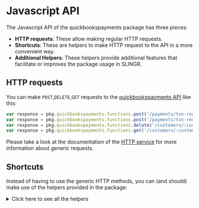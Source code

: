 # Javascript API

The Javascript API of the quickbookspayments package has three pieces:

- **HTTP requests**: These allow making regular HTTP requests.
- **Shortcuts**: These are helpers to make HTTP request to the API in a more convenient way.
- **Additional Helpers**: These helpers provide additional features that facilitate or improves the package usage in SLINGR.

## HTTP requests
You can make `POST`,`DELETE`,`GET` requests to the [quickbookspayments API](API_URL_HERE) like this:
```javascript
var response = pkg.quickbookspayments.functions.post('/payments/txn-requests/:chargeRequestId/void', body)
var response = pkg.quickbookspayments.functions.post('/payments/txn-requests/:chargeRequestId/void')
var response = pkg.quickbookspayments.functions.delete('/customers/:customerId/cards/:cardId')
var response = pkg.quickbookspayments.functions.get('/customers/:customerId/cards')
```

Please take a look at the documentation of the [HTTP service](https://github.com/slingr-stack/http-service)
for more information about generic requests.

## Shortcuts

Instead of having to use the generic HTTP methods, you can (and should) make use of the helpers provided in the package:
<details>
    <summary>Click here to see all the helpers</summary>

<br>

* API URL: '/customers/:customerId/bank-accounts'
* HTTP Method: 'POST'
* More info: https://developer.intuit.com/app/developer/qbpayments/docs/api/resources/all-entities/bankaccounts
```javascript
pkg.quickbookspayments.functions.customers.bankAccounts.post(customerId, body)
```
---
* API URL: '/customers/:customerId/bank-accounts'
* HTTP Method: 'GET'
* More info: https://developer.intuit.com/app/developer/qbpayments/docs/api/resources/all-entities/bankaccounts
```javascript
pkg.quickbookspayments.functions.customers.bankAccounts.get()
```
---
* API URL: '/customers/:customerId/cards'
* HTTP Method: 'POST'
* More info: https://developer.intuit.com/app/developer/qbpayments/docs/api/resources/all-entities/bankaccounts
```javascript
pkg.quickbookspayments.functions.customers.cards.post(customerId, body)
```
---
* API URL: '/customers/:customerId/cards'
* HTTP Method: 'GET'
* More info: https://developer.intuit.com/app/developer/qbpayments/docs/api/resources/all-entities/bankaccounts
```javascript
pkg.quickbookspayments.functions.customers.cards.get()
```
---
* API URL: '/customers/:customerId/bank-accounts/:accountId'
* HTTP Method: 'DELETE'
* More info: https://developer.intuit.com/app/developer/qbpayments/docs/api/resources/all-entities/bankaccounts
```javascript
pkg.quickbookspayments.functions.customers.bankAccounts.delete(customerId, accountId)
```
---
* API URL: '/customers/:customerId/bank-accounts/:accountId'
* HTTP Method: 'GET'
* More info: https://developer.intuit.com/app/developer/qbpayments/docs/api/resources/all-entities/bankaccounts
```javascript
pkg.quickbookspayments.functions.customers.bankAccounts.get(customerId)
```
---
* API URL: '/customers/:customerId/bank-accounts/createFromToken'
* HTTP Method: 'POST'
* More info: https://developer.intuit.com/app/developer/qbpayments/docs/api/resources/all-entities/bankaccounts
```javascript
pkg.quickbookspayments.functions.customers.bankAccounts.createFromToken.post(customerId, body)
```
---
* API URL: '/customers/:customerId/cards/:cardId'
* HTTP Method: 'DELETE'
* More info: https://developer.intuit.com/app/developer/qbpayments/docs/api/resources/all-entities/bankaccounts
```javascript
pkg.quickbookspayments.functions.customers.cards.delete(customerId, cardId)
```
---
* API URL: '/customers/:customerId/cards/:cardId'
* HTTP Method: 'GET'
* More info: https://developer.intuit.com/app/developer/qbpayments/docs/api/resources/all-entities/bankaccounts
```javascript
pkg.quickbookspayments.functions.customers.cards.get(customerId)
```
---
* API URL: '/customers/:customerId/cards/createFromToken'
* HTTP Method: 'POST'
* More info: https://developer.intuit.com/app/developer/qbpayments/docs/api/resources/all-entities/bankaccounts
```javascript
pkg.quickbookspayments.functions.customers.cards.createFromToken.post(customerId, body)
```
---
* API URL: '/payments/charges'
* HTTP Method: 'POST'
* More info: https://developer.intuit.com/app/developer/qbpayments/docs/api/resources/all-entities/bankaccounts
```javascript
pkg.quickbookspayments.functions.payments.charges.post(body)
```
---
* API URL: '/payments/echecks'
* HTTP Method: 'POST'
* More info: https://developer.intuit.com/app/developer/qbpayments/docs/api/resources/all-entities/bankaccounts
```javascript
pkg.quickbookspayments.functions.payments.echecks.post(body)
```
---
* API URL: '/payments/tokens'
* HTTP Method: 'POST'
* More info: https://developer.intuit.com/app/developer/qbpayments/docs/api/resources/all-entities/bankaccounts
```javascript
pkg.quickbookspayments.functions.payments.tokens.post(body)
```
---
* API URL: '/payments/charges/:chargeId'
* HTTP Method: 'GET'
* More info: https://developer.intuit.com/app/developer/qbpayments/docs/api/resources/all-entities/bankaccounts
```javascript
pkg.quickbookspayments.functions.payments.charges.get(chargeId)
```
---
* API URL: '/payments/echecks/:echeckId'
* HTTP Method: 'GET'
* More info: https://developer.intuit.com/app/developer/qbpayments/docs/api/resources/all-entities/bankaccounts
```javascript
pkg.quickbookspayments.functions.payments.echecks.get(echeckId)
```
---
* API URL: '/payments/tokens/ie'
* HTTP Method: 'POST'
* More info: https://developer.intuit.com/app/developer/qbpayments/docs/api/resources/all-entities/bankaccounts
```javascript
pkg.quickbookspayments.functions.payments.tokens.ie.post(body)
```
---
* API URL: '/payments/charges/:chargeId/capture'
* HTTP Method: 'POST'
* More info: https://developer.intuit.com/app/developer/qbpayments/docs/api/resources/all-entities/bankaccounts
```javascript
pkg.quickbookspayments.functions.payments.charges.capture.post(chargeId, body)
```
---
* API URL: '/payments/charges/:chargeId/refunds'
* HTTP Method: 'POST'
* More info: https://developer.intuit.com/app/developer/qbpayments/docs/api/resources/all-entities/bankaccounts
```javascript
pkg.quickbookspayments.functions.payments.charges.refunds.post(chargeId, body)
```
---
* API URL: '/payments/echecks/:echeckId/refunds'
* HTTP Method: 'POST'
* More info: https://developer.intuit.com/app/developer/qbpayments/docs/api/resources/all-entities/bankaccounts
```javascript
pkg.quickbookspayments.functions.payments.echecks.refunds.post(echeckId, body)
```
---
* API URL: '/payments/txn-requests/:chargeRequestId/void'
* HTTP Method: 'POST'
* More info: https://developer.intuit.com/app/developer/qbpayments/docs/api/resources/all-entities/bankaccounts
```javascript
pkg.quickbookspayments.functions.payments.txnRequests.void.post(chargeRequestId, body)
```
---
* API URL: '/payments/charges/:chargeId/refunds/:refundId'
* HTTP Method: 'GET'
* More info: https://developer.intuit.com/app/developer/qbpayments/docs/api/resources/all-entities/bankaccounts
```javascript
pkg.quickbookspayments.functions.payments.charges.refunds.get(chargeId, refundId)
```
---
* API URL: '/payments/echecks/:echeckId/refunds/:refundId'
* HTTP Method: 'GET'
* More info: https://developer.intuit.com/app/developer/qbpayments/docs/api/resources/all-entities/bankaccounts
```javascript
pkg.quickbookspayments.functions.payments.echecks.refunds.get(echeckId, refundId)
```
---

</details>

